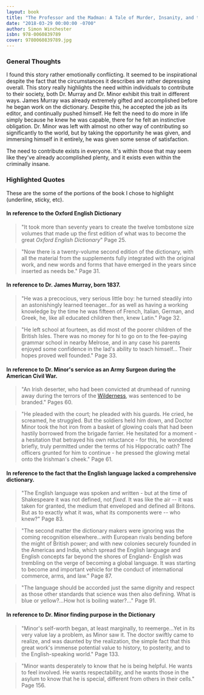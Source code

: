 ```yaml
---
layout: book
title: "The Professor and the Madman: A Tale of Murder, Insanity, and the Making of the Oxford English Dictionary"
date: "2018-03-29 00:00:00 -0700"
author: Simon Winchester
isbn: 978-0060839789
cover: 9780060839789.jpg
---
```


### General Thoughts ###
I found this story rather emotionally conflicting. It seemed to be inspirational despite the fact that the circumstances it describes are rather depressing overall. This story really highlights the need within individuals to contribute to their society, both Dr. Murray and Dr. Minor exhibit this trait in different ways. James Murray was already extremely gifted and accomplished before he began work on the dictionary. Despite this, he accepted the job as its editor, and continually pushed himself. He felt the need to do more in life simply because he knew he was capable, there for he felt an instinctive obligation. Dr. Minor was left with almost no other way of contributing so significantly to the world, but by taking the opportunity he was given, and immersing himself in it entirely, he was given some sense of satisfaction. 

The need to contribute exists in everyone. It's within those that may seem like they've already accomplished plenty, and it exists even within the criminally insane.  


### Highlighted Quotes ###
These are the some of the portions of the book I chose to highlight (underline, sticky, etc). 

#### In reference to the Oxford English Dictionary ####

>"It took more than seventy years to create the twelve tombstone size volumes that made up the first edition of what was to become the great *Oxford English Dictionary*" Page 25.

>"Now there is a twenty-volume second edition of the dictionary, with all the material from the supplements fully integrated with the original work, and new words and forms that have emerged in the years since inserted as needs be." Page 31.


#### In reference to Dr. James Murray, born 1837. ####

> "He was a precocious, very serious little boy: he turned steadily into an astonishingly learned teenager...for as well as having a working knowledge by the time he was fifteen of French, Italian, German, and Greek, he, like all educated children then, knew Latin." Page 32.

> "He left school at fourteen, as did most of the poorer children of the British Isles. There was no money for hi to go on to the fee-paying grammar school in nearby Melrose, and in any case his parents enjoyed some confidence in the lad's ability to teach himself... Their hopes proved well founded." Page 33.


#### In reference to Dr. Minor's service as an Army Surgeon during the American Civil War. ####

>"An Irish deserter, who had been convicted at drumhead of running away during the terrors of the [Wilderness](https://en.wikipedia.org/wiki/Battle_of_the_Wilderness), was sentenced to be branded." Pages 60.

>"He pleaded with the court; he pleaded with his guards. He cried, he screamed, he struggled. But the soldiers held him down, and Doctor Minor took the hot iron from a basket of glowing coals that had been hastily borrowed from the brigade farrier. He hesitated for a moment - a hesitation that betrayed his own reluctance - for this, he wondered briefly, truly permitted under the terms of his Hippocratic oath? The officers grunted for him to continue - he pressed the glowing metal onto the Irishman's cheek." Page 61.

#### In reference to the fact that the English language lacked a comprehensive dictionary. ####

>"The English language was spoken and written - but at the time of Shakespeare it was not defined, not *fixed*. It was like the air -- it was taken for granted, the medium that enveloped and defined all Britons. But as to exactly what it was, what its components were -- who knew?" Page 83.

>"The second matter the dictionary makers were ignoring was the coming recognition elsewhere...with European rivals bending before the might of British power; and with new colonies securely founded in the Americas and India, which spread the English language and English concepts far beyond the shores of England- English was trembling on the verge of becoming a global language. It was starting to become and important vehicle for the conduct of international commerce, arms, and law." Page 87.


>"The language should be accorded just the same dignity and respect as those other standards that science was then also defining. What is blue or yellow?...How hot is boiling water?..." Page 91.


#### In reference to Dr. Minor finding purpose in the Dictionary ####
> "Minor's self-worth began, at least marginally, to reemerge...Yet in its very value lay a problem, as Minor saw it. The doctor swiftly came to realize, and was daunted by the realization, the simple fact that this great work's immense potential value to history, to posterity, and to the English-speaking world." Page 133.

 >"Minor wants desperately to know that he is being helpful. He wants to feel involved. He wants respectability, and he wants those in the asylum to know that he is special, different from others in their cells." Page 156.